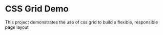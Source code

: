 # CSS Grid Demo

This project demonstrates the use of css grid to build a flexible, responsible page layout
